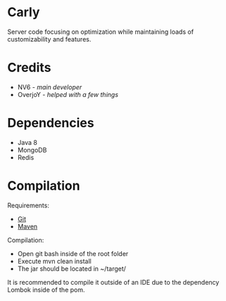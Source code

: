 # Carly
Server code focusing on optimization while maintaining loads of customizability and features.

# Credits
* NV6 - *main developer*
* OverjoY - *helped with a few things*

# Dependencies
* Java 8
* MongoDB
* Redis

# Compilation
Requirements:
  * [Git](https://git-scm.com/)
  * [Maven](https://maven.apache.org/)
 
 Compilation:
 * Open git bash inside of the root folder
 * Execute mvn clean install
 * The jar should be located in ~/target/
 
 It is recommended to compile it outside of an IDE due to the dependency Lombok inside of the pom.

